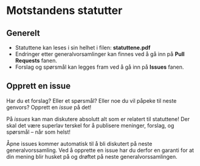 # Motstandens statutter

## Generelt
* Statuttene kan leses i sin helhet i filen: **statuttene.pdf**
* Endringer etter generalvorsamlinger kan finnes ved å gå inn på **Pull Requests** fanen.
* Forslag og spørsmål kan legges fram ved å gå inn på **Issues** fanen.

## Opprett en issue
Har du et forslag? Eller et spørsmål? Eller noe du vil påpeke til neste genvors? Opprett en *issue* på det! 

På *issues* kan man diskutere absolutt alt som er relatert til statuttene! Der skal det være superlav terskel for å publisere meninger, forslag, og spørsmål – når som helst! 

Åpne issues kommer automatisk til å bli diskutert på neste generalvorssamling. Ved å opprette en issue har du derfor en garanti for at din mening blir husket på og drøftet på neste generalvorssamlingen.